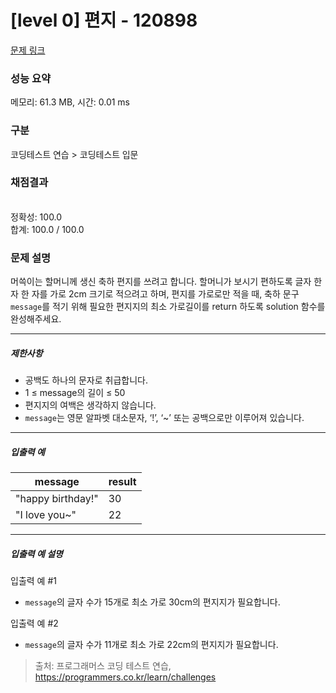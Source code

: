 # [level 0] 편지 - 120898 

[문제 링크](https://school.programmers.co.kr/learn/courses/30/lessons/120898) 

### 성능 요약

메모리: 61.3 MB, 시간: 0.01 ms

### 구분

코딩테스트 연습 > 코딩테스트 입문

### 채점결과

<br/>정확성: 100.0<br/>합계: 100.0 / 100.0

### 문제 설명

<p>머쓱이는 할머니께 생신 축하 편지를 쓰려고 합니다. 할머니가 보시기 편하도록 글자 한 자 한 자를 가로 2cm 크기로 적으려고 하며, 편지를 가로로만 적을 때, 축하 문구 <code>message</code>를 적기 위해 필요한 편지지의 최소 가로길이를 return 하도록 solution 함수를 완성해주세요.</p>

<hr>

<h5>제한사항</h5>

<ul>
<li>공백도 하나의 문자로 취급합니다.</li>
<li>1 ≤ message의 길이 ≤ 50</li>
<li>편지지의 여백은 생각하지 않습니다.</li>
<li><code>message</code>는 영문 알파벳 대소문자, ‘!’, ‘~’ 또는 공백으로만 이루어져 있습니다.</li>
</ul>

<hr>

<h5>입출력 예</h5>
<table class="table">
        <thead><tr>
<th>message</th>
<th>result</th>
</tr>
</thead>
        <tbody><tr>
<td>"happy birthday!"</td>
<td>30</td>
</tr>
<tr>
<td>"I love you~"</td>
<td>22</td>
</tr>
</tbody>
      </table>
<hr>

<h5>입출력 예 설명</h5>

<p>입출력 예 #1</p>

<ul>
<li><code>message</code>의 글자 수가 15개로 최소 가로 30cm의 편지지가 필요합니다.</li>
</ul>

<p>입출력 예 #2</p>

<ul>
<li><code>message</code>의 글자 수가 11개로 최소 가로 22cm의 편지지가 필요합니다.</li>
</ul>


> 출처: 프로그래머스 코딩 테스트 연습, https://programmers.co.kr/learn/challenges